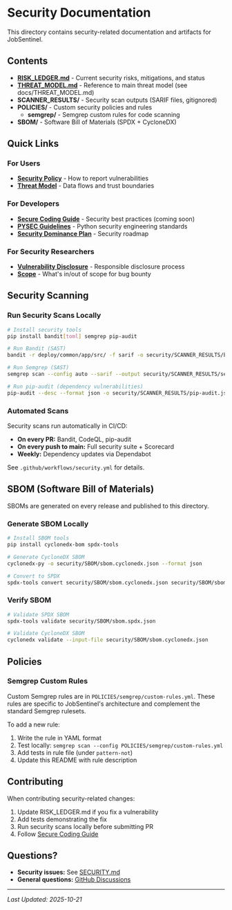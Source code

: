 # Security Documentation

This directory contains security-related documentation and artifacts for JobSentinel.

## Contents

- **[RISK_LEDGER.md](./RISK_LEDGER.md)** - Current security risks, mitigations, and status
- **[THREAT_MODEL.md](./THREAT_MODEL.md)** - Reference to main threat model (see docs/THREAT_MODEL.md)
- **SCANNER_RESULTS/** - Security scan outputs (SARIF files, gitignored)
- **POLICIES/** - Custom security policies and rules
  - **semgrep/** - Semgrep custom rules for code scanning
- **SBOM/** - Software Bill of Materials (SPDX + CycloneDX)

## Quick Links

### For Users
- **[Security Policy](../SECURITY.md)** - How to report vulnerabilities
- **[Threat Model](../docs/THREAT_MODEL.md)** - Data flows and trust boundaries

### For Developers
- **[Secure Coding Guide](../docs/SECURE_CODING_GUIDE.md)** - Security best practices (coming soon)
- **[PYSEC Guidelines](../docs/copilot/PYSEC.md)** - Python security engineering standards
- **[Security Dominance Plan](../docs/copilot/SECURITY_DOMINANCE_PLAN.md)** - Security roadmap

### For Security Researchers
- **[Vulnerability Disclosure](../SECURITY.md#reporting-a-vulnerability)** - Responsible disclosure process
- **[Scope](../SECURITY.md#scope)** - What's in/out of scope for bug bounty

## Security Scanning

### Run Security Scans Locally

```bash
# Install security tools
pip install bandit[toml] semgrep pip-audit

# Run Bandit (SAST)
bandit -r deploy/common/app/src/ -f sarif -o security/SCANNER_RESULTS/bandit.sarif

# Run Semgrep (SAST)
semgrep scan --config auto --sarif --output security/SCANNER_RESULTS/semgrep.sarif

# Run pip-audit (dependency vulnerabilities)
pip-audit --desc --format json -o security/SCANNER_RESULTS/pip-audit.json
```

### Automated Scans

Security scans run automatically in CI/CD:
- **On every PR:** Bandit, CodeQL, pip-audit
- **On every push to main:** Full security suite + Scorecard
- **Weekly:** Dependency updates via Dependabot

See `.github/workflows/security.yml` for details.

## SBOM (Software Bill of Materials)

SBOMs are generated on every release and published to this directory.

### Generate SBOM Locally

```bash
# Install SBOM tools
pip install cyclonedx-bom spdx-tools

# Generate CycloneDX SBOM
cyclonedx-py -o security/SBOM/sbom.cyclonedx.json --format json

# Convert to SPDX
spdx-tools convert security/SBOM/sbom.cyclonedx.json security/SBOM/sbom.spdx.json
```

### Verify SBOM

```bash
# Validate SPDX SBOM
spdx-tools validate security/SBOM/sbom.spdx.json

# Validate CycloneDX SBOM
cyclonedx validate --input-file security/SBOM/sbom.cyclonedx.json
```

## Policies

### Semgrep Custom Rules

Custom Semgrep rules are in `POLICIES/semgrep/custom-rules.yml`. These rules are specific to JobSentinel's architecture and complement the standard Semgrep rulesets.

To add a new rule:
1. Write the rule in YAML format
2. Test locally: `semgrep scan --config POLICIES/semgrep/custom-rules.yml`
3. Add tests in rule file (under `pattern-not`)
4. Update this README with rule description

## Contributing

When contributing security-related changes:
1. Update RISK_LEDGER.md if you fix a vulnerability
2. Add tests demonstrating the fix
3. Run security scans locally before submitting PR
4. Follow [Secure Coding Guide](../docs/SECURE_CODING_GUIDE.md)

## Questions?

- **Security issues:** See [SECURITY.md](../SECURITY.md)
- **General questions:** [GitHub Discussions](https://github.com/cboyd0319/JobSentinel/discussions)

---

*Last Updated: 2025-10-21*
